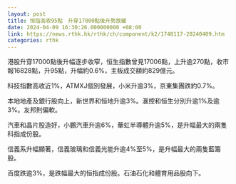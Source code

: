 ```yaml
---
layout: post
title: 恒指高收95點　升穿17000點後升勢放緩
date: 2024-04-09 16:30:26.000000000 +08:00
link: https://news.rthk.hk/rthk/ch/component/k2/1748117-20240409.htm
categories: rthk
---
```


港股升穿17000點後升幅逐步收窄，恒生指數曾見17006點，上升逾270點，收市報16828點，升95點，升幅約0.6%，主板成交額約829億元。

科技指數高收近1%，ATMXJ個別發展，小米升逾3%，京東集團跌約0.7%。

本地地產及銀行股向上，新世界和恒地升逾3%。滙控和恒生分別升逾1%及逾3%。友邦則偏軟。

汽車和晶片股造好，小鵬汽車升逾6%，華虹半導體升逾5%，是升幅最大的兩隻科指成份股。

信義系升幅顯著，信義玻璃和信義光能升逾4%至5%，是升幅最大的兩隻藍籌股。

百度跌逾3%，是跌幅最大的恒指成份股。石油石化和體育用品股向下。
